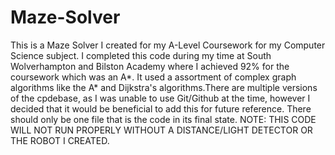 # Maze-Solver
This is a Maze Solver I created for my A-Level Coursework for my Computer Science subject. I completed this code during my time at South Wolverhampton and Bilston Academy where I achieved 92% for the coursework which was an A*. It used a assortment of complex graph algorithms like the A* and Dijkstra's algorithms.There are multiple versions of the cpdebase, as I was unable to use Git/Github at the time, however I decided that it would be beneficial to add this for future reference. There should only be one file that is the code in its final state. NOTE: THIS CODE WILL NOT RUN PROPERLY WITHOUT A DISTANCE/LIGHT DETECTOR OR THE ROBOT I CREATED.
